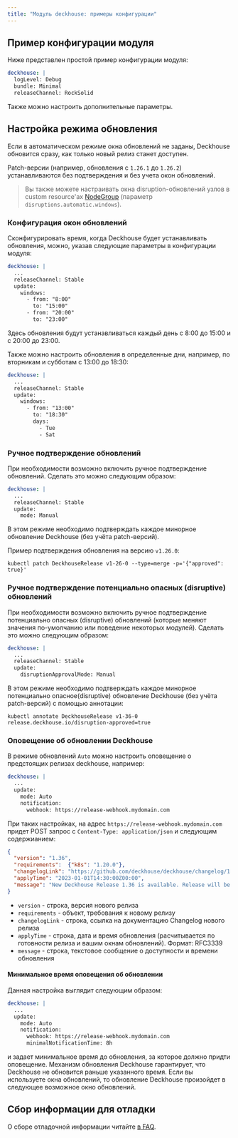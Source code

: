 ```yaml
---
title: "Модуль deckhouse: примеры конфигурации"
---
```


## Пример конфигурации модуля

Ниже представлен простой пример конфигурации модуля:

```yaml
deckhouse: |
  logLevel: Debug
  bundle: Minimal
  releaseChannel: RockSolid
```

Также можно настроить дополнительные параметры.

## Настройка режима обновления

Если в автоматическом режиме окна обновлений не заданы, Deckhouse обновится сразу, как только новый релиз станет доступен.

Patch-версии (например, обновления с `1.26.1` до `1.26.2`) устанавливаются без подтверждения и без учета окон обновлений.

> Вы также можете настраивать окна disruption-обновлений узлов в custom resource'ах [NodeGroup](../../modules/040-node-manager/cr.html#nodegroup) (параметр `disruptions.automatic.windows`).

### Конфигурация окон обновлений

Сконфигурировать время, когда Deckhouse будет устанавливать обновления, можно, указав следующие параметры в конфигурации модуля:

```yaml
deckhouse: |
  ...
  releaseChannel: Stable
  update:
    windows: 
      - from: "8:00"
        to: "15:00"
      - from: "20:00"
        to: "23:00"
```

Здесь обновления будут устанавливаться каждый день с 8:00 до 15:00 и с 20:00 до 23:00.

Также можно настроить обновления в определенные дни, например, по вторникам и субботам с 13:00 до 18:30:

```yaml
deckhouse: |
  ...
  releaseChannel: Stable
  update:
    windows: 
      - from: "13:00"
        to: "18:30"
        days:
          - Tue
          - Sat
```

### Ручное подтверждение обновлений

При необходимости возможно включить ручное подтверждение обновлений. Сделать это можно следующим образом:

```yaml
deckhouse: |
  ...
  releaseChannel: Stable
  update:
    mode: Manual
```

В этом режиме необходимо подтверждать каждое минорное обновление Deckhouse (без учёта patch-версий).

Пример подтверждения обновления на версию `v1.26.0`:

```shell
kubectl patch DeckhouseRelease v1-26-0 --type=merge -p='{"approved": true}'
```

### Ручное подтверждение потенциально опасных (disruptive) обновлений

При необходимости возможно включить ручное подтверждение потенциально опасных (disruptive) обновлений (которые меняют значения по-умолчанию или поведение некоторых модулей). Сделать это можно следующим образом:

```yaml
deckhouse: |
  ...
  releaseChannel: Stable
  update:
    disruptionApprovalMode: Manual
```

В этом режиме необходимо подтверждать каждое минорное потенциально опасное(disruptive) обновление Deckhouse (без учёта patch-версий) с помощью аннотации:

```shell
kubectl annotate DeckhouseRelease v1-36-0 release.deckhouse.io/disruption-approved=true
```

### Оповещение об обновлении Deckhouse

В режиме обновлений `Auto` можно настроить оповещение о предстоящих релизах deckhouse, например:

```yaml
deckhouse: |
  ...
  update:
    mode: Auto
    notification:
      webhook: https://release-webhook.mydomain.com
```

При таких настройках, на адрес `https://release-webhook.mydomain.com` придет POST запрос с `Content-Type: application/json` и следующим содержианием:

```json
{
  "version": "1.36",
  "requirements":  {"k8s": "1.20.0"}, 
  "changelogLink": "https://github.com/deckhouse/deckhouse/changelog/1.36.md",
  "applyTime": "2023-01-01T14:30:00Z00:00",
  "message": "New Deckhouse Release 1.36 is available. Release will be applied at: Friday, 01-Jan-22 14:30:00 UTC"
}
```

- `version` - строка, версия нового релиза
- `requirements` - объект, требования к новому релизу
- `changelogLink` - строка, ссылка на документацию Changelog нового релиза
- `applyTime` - строка, дата и время обновления (расчитывается по готовности релиза и вашим окнам обновлений). Формат: RFC3339
- `message` - строка, текстовое сообщение о доступности и времени обновления

#### Минимальное время оповещения об обновлении

Данная настройка выглядит следующим образом:

```yaml
deckhouse: |
  ...
  update:
    mode: Auto
    notification:
      webhook: https://release-webhook.mydomain.com
      minimalNotificationTime: 8h
```

и задает минимальное время до обновления, за которое должно придти оповещение. Механизм обновления Deckhouse гарантирует,
что Deckhouse не обновится раньше указанного время. Если вы используете окна обновлений, то обновление Deckhouse произойдет в следующее возможное окно обновлений.

## Сбор информации для отладки

О сборе отладочной информации читайте [в FAQ](faq.html#как-собрать-информацию-для-отладки).
